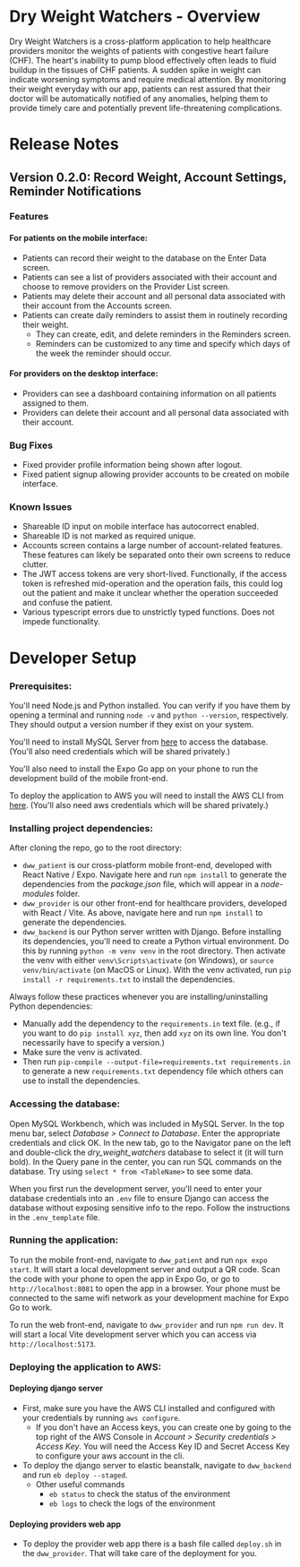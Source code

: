 # Dry Weight Watchers - Overview 

Dry Weight Watchers is a cross-platform application to help healthcare providers monitor the weights of patients with congestive heart failure (CHF). The heart's inability to pump blood effectively often leads to fluid buildup in the tissues of CHF patients. A sudden spike in weight can indicate worsening symptoms and require medical attention. By monitoring their weight everyday with our app, patients can rest assured that their doctor will be automatically notified of any anomalies, helping them to provide timely care and potentially prevent life-threatening complications. 


# Release Notes
## Version 0.2.0: Record Weight, Account Settings, Reminder Notifications
### Features 
#### For patients on the mobile interface: 
- Patients can record their weight to the database on the Enter Data screen.
- Patients can see a list of providers associated with their account and choose to remove providers on the Provider List screen.
- Patients may delete their account and all personal data associated with their account from the Accounts screen.
- Patients can create daily reminders to assist them in routinely recording their weight. 
   - They can create, edit, and delete reminders in the Reminders screen.
   - Reminders can be customized to any time and specify which days of the week the reminder should occur.
#### For providers on the desktop interface: 
- Providers can see a dashboard containing information on all patients assigned to them.
- Providers can delete their account and all personal data associated with their account.

### Bug Fixes
- Fixed provider profile information being shown after logout.
- Fixed patient signup allowing provider accounts to be created on mobile interface.

### Known Issues
- Shareable ID input on mobile interface has autocorrect enabled.
- Shareable ID is not marked as required unique.
- Accounts screen contains a large number of account-related features. These features can likely be separated onto their own screens to reduce clutter.
- The JWT access tokens are very short-lived. Functionally, if the access token is refreshed mid-operation and the operation fails, this could log out the patient and make it unclear whether the operation succeeded and confuse the patient.
- Various typescript errors due to unstrictly typed functions. Does not impede functionality.

# Developer Setup 

### Prerequisites: 

You'll need Node.js and Python installed. You can verify if you have them by opening a terminal and running `node -v` and `python --version`, respectively. They should output a version number if they exist on your system. 

You'll need to install MySQL Server from [here](https://dev.mysql.com/downloads/installer/) to access the database. (You'll also need credentials which will be shared privately.) 

You'll also need to install the Expo Go app on your phone to run the development build of the mobile front-end. 

To deploy the application to AWS you will need to install the AWS CLI from [here](https://docs.aws.amazon.com/cli/latest/userguide/getting-started-install.html). (You'll also need aws credentials which will be shared privately.)

### Installing project dependencies: 

After cloning the repo, go to the root directory: 
- `dww_patient` is our cross-platform mobile front-end, developed with React Native / Expo. Navigate here and run `npm install` to generate the dependencies from the *package.json* file, which will appear in a *node-modules* folder. 
- `dww_provider` is our other front-end for healthcare providers, developed with React / Vite. As above, navigate here and run `npm install` to generate the dependencies. 
- `dww_backend` is our Python server written with Django. Before installing its dependencies, you'll need to create a Python virtual environment. Do this by running `python -m venv venv` in the root directory. Then activate the venv with either `venv\Scripts\activate` (on Windows), or `source venv/bin/activate` (on MacOS or Linux). With the venv activated, run `pip install -r requirements.txt` to install the dependencies. 

Always follow these practices whenever you are installing/uninstalling Python dependencies: 
- Manually add the dependency to the `requirements.in` text file. (e.g., if you want to do `pip install xyz`, then add `xyz` on its own line. You don't necessarily have to specify a version.) 
- Make sure the venv is activated. 
- Then run `pip-compile --output-file=requirements.txt requirements.in` to generate a new `requirements.txt` dependency file which others can use to install the dependencies. 

### Accessing the database: 

Open MySQL Workbench, which was included in MySQL Server. In the top menu bar, select *Database > Connect to Database*. Enter the appropriate credentials and click OK. In the new tab, go to the Navigator pane on the left and double-click the *dry_weight_watchers* database to select it (it will turn bold). In the Query pane in the center, you can run SQL commands on the database. Try using `select * from <TableName>` to see some data. 

When you first run the development server, you'll need to enter your database credentials into an `.env` file to ensure Django can access the database without exposing sensitive info to the repo. Follow the instructions in the `.env_template` file. 

### Running the application: 

To run the mobile front-end, navigate to `dww_patient` and run `npx expo start`. It will start a local development server and output a QR code. Scan the code with your phone to open the app in Expo Go, or go to `http://localhost:8081` to open the app in a browser. Your phone must be connected to the same wifi network as your development machine for Expo Go to work. 

To run the web front-end, navigate to `dww_provider` and run `npm run dev`. It will start a local Vite development server which you can access via `http://localhost:5173`. 

### Deploying the application to AWS: 
#### Deploying django server
- First, make sure you have the AWS CLI installed and configured with your credentials by running `aws configure`. 
    - If you don't have an Access keys, you can create one by going to the top right of the AWS Console in *Account > Security credentials > Access Key*. You will need the Access Key ID and Secret Access Key to configure your aws account in the cli. 
- To deploy the django server to elastic beanstalk, navigate to `dww_backend` and run `eb deploy --staged`. 
    - Other useful commands
        -  `eb status` to check the status of the environment
        - `eb logs` to check the logs of the environment

#### Deploying providers web app
- To deploy the provider web app there is a bash file called `deploy.sh` in the `dww_provider`. That will take care of the deployment for you. 
 
